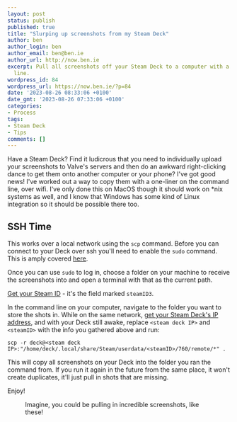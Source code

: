 ```yaml
---
layout: post
status: publish
published: true
title: "Slurping up screenshots from my Steam Deck"
author: ben
author_login: ben
author_email: ben@ben.ie
author_url: http://now.ben.ie
excerpt: Pull all screenshots off your Steam Deck to a computer with a single terminal
  line.
wordpress_id: 84
wordpress_url: https://now.ben.ie/?p=84
date: '2023-08-26 08:33:06 +0100'
date_gmt: '2023-08-26 07:33:06 +0100'
categories:
- Process
tags:
- Steam Deck
- Tips
comments: []
---
```

<p><!-- wp:paragraph --></p>
<p>Have a Steam Deck? Find it ludicrous that you need to individually upload your screenshots to Valve's servers and then do an awkward right-clicking dance to get them onto another computer or your phone? I've got good news! I've worked out a way to copy them with a one-liner on the command line, over wifi. I've only done this on MacOS though it should work on *nix systems as well, and I know that Windows has some kind of Linux integration so it should be possible there too.</p>
<p><!-- /wp:paragraph --></p>
<p><!-- wp:heading --></p>
<h2 class="wp-block-heading">SSH Time</h2>
<p><!-- /wp:heading --></p>
<p><!-- wp:paragraph --></p>
<p>This works over a local network using the <code>scp</code> command. Before you can connect to your Deck over ssh you'll need to enable the <code>sudo</code> command. This is amply covered <a href="https://pimylifeup.com/steam-deck-sudo-password/">here</a>.</p>
<p><!-- /wp:paragraph --></p>
<p><!-- wp:paragraph --></p>
<p>Once you can use <code>sudo</code> to log in, choose a folder on your machine to receive the screenshots into and open a terminal with that as the current path.</p>
<p><!-- /wp:paragraph --></p>
<p><!-- wp:paragraph --></p>
<p><a href="https://www.steamidfinder.com">Get your Steam ID</a> - it's the field marked <code>steamID3</code>.</p>
<p><!-- /wp:paragraph --></p>
<p><!-- wp:paragraph --></p>
<p>In the command line on your computer, navigate to the folder you want to store the shots in. While on the same network, <a href="https://deckcentral.net/posts/get_your_decks_ip/">get your Steam Deck's IP address</a>, and with your Deck still awake, replace <code>&lt;steam deck IP></code> and <code>&lt;steamID></code> with the info you gathered above and run:</p>
<p><!-- /wp:paragraph --></p>
<p><!-- wp:code --></p>
<pre class="wp-block-code"><code>scp -r deck@&lt;steam deck IP>:"/home/deck/.local/share/Steam/userdata/&lt;steamID>/760/remote/*" .</code></pre>
<p><!-- /wp:code --></p>
<p><!-- wp:paragraph --></p>
<p>This will copy all screenshots on your Deck into the folder you ran the command from. If you run it again in the future from the same place, it won't create duplicates, it'll just pull in shots that are missing.</p>
<p><!-- /wp:paragraph --></p>
<p><!-- wp:paragraph --></p>
<p>Enjoy!</p>
<p><!-- /wp:paragraph --></p>
<p><!-- wp:image {"id":92,"sizeSlug":"large","linkDestination":"none"} --></p>
<figure class="wp-block-image size-large"><img src="assets/uploads/now.ben.ie/2023/08/20230814175117_1-1.jpg" alt="" class="wp-image-92"/><br />
<figcaption class="wp-element-caption">Imagine, you could be pulling in incredible screenshots, like these!</figcaption>
</figure>
<p><!-- /wp:image --></p>
